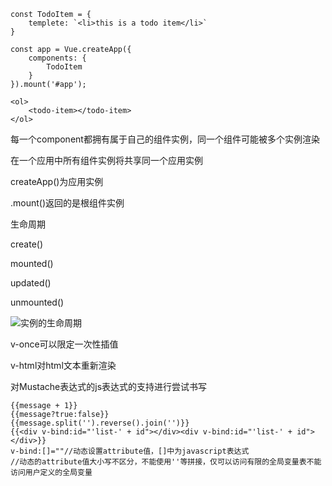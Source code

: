 ```vue
const TodoItem = {
	templete: `<li>this is a todo item</li>`
}

const app = Vue.createApp({
	components: {
		TodoItem
	}
}).mount('#app');

<ol>
    <todo-item></todo-item>
</ol>
```

每一个component都拥有属于自己的组件实例，同一个组件可能被多个实例渲染

在一个应用中所有组件实例将共享同一个应用实例

createApp()为应用实例

.mount()返回的是根组件实例



生命周期

create()

mounted()

updated()

unmounted()

![实例的生命周期](https://v3.cn.vuejs.org/images/lifecycle.svg)

v-once可以限定一次性插值

v-html对html文本重新渲染

对Mustache表达式的js表达式的支持进行尝试书写

```vue
{{message + 1}}
{{message?true:false}}
{{message.split('').reverse().join('')}}
{{<div v-bind:id="'list-' + id"></div><div v-bind:id="'list-' + id"></div>}}
v-bind:[]=""//动态设置attribute值，[]中为javascript表达式
//动态的attribute值大小写不区分，不能使用''等拼接，仅可以访问有限的全局变量表不能访问用户定义的全局变量
```
